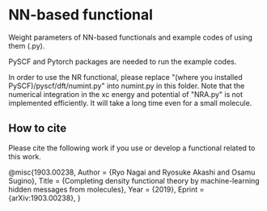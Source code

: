 NN-based functional
====

Weight parameters of NN-based functionals and example codes of using them (.py).

PySCF and Pytorch packages are needed to run the example codes.

In order to use the NR functional, please replace 
"(where you installed PySCF)/pyscf/dft/numint.py"
into numint.py in this folder.
Note that the numerical integration in the xc energy and potential of "NRA.py" is not implemented efficiently. It will take a long time even for a small molecule. 

## How to cite

Please cite the following work if you use or develop a functional related to this work.

@misc{1903.00238,
Author = {Ryo Nagai and Ryosuke Akashi and Osamu Sugino},
Title = {Completing density functional theory by machine-learning hidden messages from molecules},
Year = {2019},
Eprint = {arXiv:1903.00238},
}
